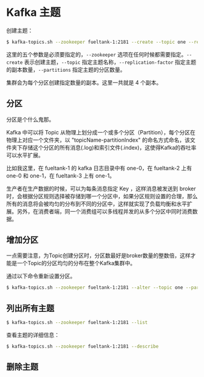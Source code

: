 # Kafka 主题

创建主题：

```bash
$ kafka-topics.sh --zookeeper fueltank-1:2181 --create --topic one --replication-factor 2 --partitions 2
```

这里的五个参数是必须要指定的，`--zookeeper` 选项在任何时候都需要指定。`--create` 表示创建主题，`--topic` 指定主题名称，`--replication-factor` 指定主题的副本数量，`--partitions` 指定主题的分区数量。

集群会为每个分区创建指定数量的副本。这里一共就是 4 个副本。



## 分区

分区是个什么鬼那。

Kafka 中可以将 Topic 从物理上划分成一个或多个分区（Partition），每个分区在物理上对应一个文件夹，以 "topicName-partitionIndex" 的命名方式命名，该文件夹下存储这个分区的所有消息(.log)和索引文件(.index)，这使得Kafka的吞吐率可以水平扩展。

比如我这里，在 fueltank-1 的 kafka 日志目录中有 one-0，在 fueltank-2 上有 one-0 和 one-1，在 fueltank-3 上有 one-1。

生产者在生产数据的时候，可以为每条消息指定 Key ，这样消息被发送到 broker 时，会根据分区规则选择被存储到哪一个分区中，如果分区规则设置的合理，那么所有的消息将会被均匀的分布到不同的分区中，这样就实现了负载均衡和水平扩展。另外，在消费者端，同一个消费组可以多线程并发的从多个分区中同时消费数据。



## 增加分区

一点需要注意，为Topic创建分区时，分区数最好是broker数量的整数倍，这样才能是一个Topic的分区均匀的分布在整个Kafka集群中。

通过以下命令重新设置分区。

```bash
$ kafka-topics.sh --zookeeper fueltank-1:2181 --alter --topic one --partitions 3
```





## 列出所有主题

```bash
$ kafka-topics.sh --zookeeper fueltank-1:2181 --list
```

查看主题的详细信息：

```bash
$ kafka-topics.sh --zookeeper fueltank-1:2181 --describe
```



## 删除主题









